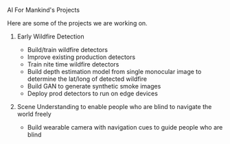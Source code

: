 AI For Mankind's Projects

Here are some of the projects we are working on.

1. Early Wildfire Detection
     - Build/train wildfire detectors
     - Improve existing production detectors
     - Train nite time wildfire detectors
     - Build depth estimation model from single monocular image to determine the lat/long of detected wildfire
     - Build GAN to generate synthetic smoke images
     - Deploy prod detectors to run on edge devices

2. Scene Understanding to enable people who are blind to navigate the world freely
    -  Build wearable camera with navigation cues to guide people who are blind
    





     
